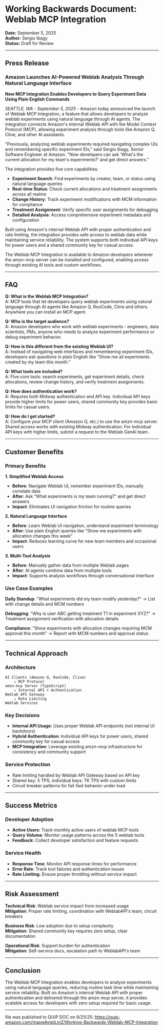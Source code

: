 # Working Backwards Document: Weblab MCP Integration

**Date:** September 5, 2025  
**Author:** Sergio Ibagy  
**Status:** Draft for Review

---

## Press Release

### Amazon Launches AI-Powered Weblab Analysis Through Natural Language Interface

**New MCP Integration Enables Developers to Query Experiment Data Using Plain English Commands**

*SEATTLE, WA - September 5, 2025* - Amazon today announced the launch of Weblab MCP Integration, 
a feature that allows developers to analyze weblab experiments using natural language through AI agents. 
The integration connects Amazon's internal Weblab API with the Model Context Protocol (MCP), allowing 
experiment analysis through tools like Amazon Q, Cline, and other AI assistants.

"Previously, analyzing weblab experiments required navigating complex UIs and remembering specific 
experiment IDs," said Sergio Ibagy, Senior Software Engineer at Amazon. "Now developers can ask 'What's the current allocation for my team's experiments?' and get direct answers."

The integration provides five core capabilities:
- **Experiment Search**: Find experiments by creator, team, or status using natural language queries
- **Real-time Status**: Check current allocations and treatment assignments across all realms
- **Change History**: Track experiment modifications with MCM information for compliance
- **Treatment Assignment**: Verify specific user assignments for debugging
- **Detailed Analysis**: Access comprehensive experiment metadata and configuration

Built using Amazon's internal Weblab API with proper authentication and rate limiting, the integration 
provides safe access to weblab data while maintaining service reliability. The system supports both 
individual API keys for power users and a shared community key for casual access.

The Weblab MCP Integration is available to Amazon developers wherever the amzn-mcp server can be 
installed and configured, enabling access through existing AI tools and custom workflows.

---

## FAQ

**Q: What is the Weblab MCP Integration?**  
A: MCP tools that let developers query weblab experiments using natural language through AI agents 
like Amazon Q, RooCode, Cline and others. Anywhere you can install an MCP agent.

**Q: Who is the target audience?**  
A: Amazon developers who work with weblab experiments - engineers, data scientists, PMs, anyone 
who needs to analyze experiment performance or debug experiment behavior.

**Q: How is this different from the existing Weblab UI?**  
A: Instead of navigating web interfaces and remembering experiment IDs, developers ask questions 
in plain English like "Show me all experiments created by my team this month."

**Q: What tools are included?**  
A: Five core tools: search experiments, get experiment details, check allocations, review change 
history, and verify treatment assignments.

**Q: How does authentication work?**  
A: Requires both Midway authentication and API key. Individual API keys provide higher limits 
for power users, shared community key provides basic limits for casual users.

**Q: How do I get started?**  
A: Configure your MCP client (Amazon Q, etc.) to use the amzn-mcp server. Shared access works 
with existing Midway authentication. For individual API keys with higher limits, submit a request 
to the Weblab GenAI team.

---

## Customer Benefits

### Primary Benefits

**1. Simplified Weblab Access**
- **Before**: Navigate Weblab UI, remember experiment IDs, manually correlate data
- **After**: Ask "What experiments is my team running?" and get direct answers
- **Impact**: Eliminates UI navigation friction for routine queries

**2. Natural Language Interface**
- **Before**: Learn Weblab UI navigation, understand experiment terminology
- **After**: Use plain English queries like "Show me experiments with allocation changes this week"
- **Impact**: Reduces learning curve for new team members and occasional users

**3. Multi-Tool Analysis**
- **Before**: Manually gather data from multiple Weblab pages
- **After**: AI agents combine data from multiple tools
- **Impact**: Supports analysis workflows through conversational interface

### Use Case Examples

**Daily Standup**: "What experiments did my team modify yesterday?" → List with change 
details and MCM numbers

**Debugging**: "Why is user ABC getting treatment T1 in experiment XYZ?" → Treatment assignment 
verification with allocation details

**Compliance**: "Show experiments with allocation changes requiring MCM approval this month" → 
Report with MCM numbers and approval status

---

## Technical Approach

### Architecture
```
AI Clients (Amazon Q, RooCode, Cline) 
    ↓ MCP Protocol
amzn-mcp Server (TypeScript)
    ↓ Internal API + Authentication
Weblab API Gateway
    ↓ Rate Limiting
Weblab Services
```

### Key Decisions
- **Internal API Usage**: Uses proper Weblab API endpoints (not internal UI backdoors)
- **Hybrid Authentication**: Individual API keys for power users, shared community key for casual access
- **MCP Integration**: Leverage existing amzn-mcp infrastructure for consistency and community support

### Service Protection
- Rate limiting handled by Weblab API Gateway based on API key
- Shared key: 5 TPS, individual keys: TK TPS with custom limits
- Circuit breaker patterns for fail-fast behavior under load

---

## Success Metrics

### Developer Adoption
- **Active Users**: Track monthly active users of weblab MCP tools
- **Query Volume**: Monitor usage patterns across the 5 weblab tools
- **Feedback**: Collect developer satisfaction and feature requests

### Service Health
- **Response Time**: Monitor API response times for performance
- **Error Rate**: Track tool failures and authentication issues
- **Rate Limiting**: Ensure proper throttling without service impact

---

## Risk Assessment

**Technical Risk**: Weblab service impact from increased usage  
**Mitigation**: Proper rate limiting, coordination with WeblabAPI's team, circuit breakers

**Business Risk**: Low adoption due to setup complexity  
**Mitigation**: Shared community key requires zero setup, clear documentation

**Operational Risk**: Support burden for authentication  
**Mitigation**: Self-service docs, escalation path to WeblabAPI's team

---

## Conclusion

The Weblab MCP Integration enables developers to analyze experiments using natural language queries, 
reducing routine task time while maintaining service reliability. Built on Amazon's internal 
Weblab API with proper authentication and delivered through the amzn-mcp server, it provides scalable 
access for developers with zero setup required for basic usage.

---
file was published to QUIP DOC on 9/25/25:
https://quip-amazon.com/maowAvtplLmZ/Working-Backwards-Weblab-MCP-Integration